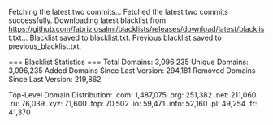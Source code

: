 Fetching the latest two commits...
Fetched the latest two commits successfully.
Downloading latest blacklist from https://github.com/fabriziosalmi/blacklists/releases/download/latest/blacklist.txt...
Blacklist saved to blacklist.txt.
Previous blacklist saved to previous_blacklist.txt.

=== Blacklist Statistics ===
Total Domains: 3,096,235
Unique Domains: 3,096,235
Added Domains Since Last Version: 294,181
Removed Domains Since Last Version: 219,862

Top-Level Domain Distribution:
  .com: 1,487,075
  .org: 251,382
  .net: 211,060
  .ru: 76,039
  .xyz: 71,600
  .top: 70,502
  .io: 59,471
  .info: 52,160
  .pl: 49,254
  .fr: 41,370
